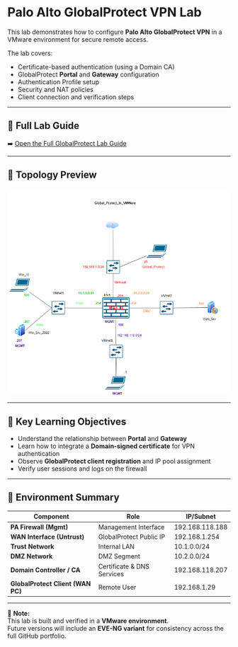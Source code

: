 # Palo Alto GlobalProtect VPN Lab

This lab demonstrates how to configure **Palo Alto GlobalProtect VPN** in a VMware environment for secure remote access.

The lab covers:
- Certificate-based authentication (using a Domain CA)
- GlobalProtect **Portal** and **Gateway** configuration
- Authentication Profile setup
- Security and NAT policies
- Client connection and verification steps

---

## 📘 Full Lab Guide
➡️ [Open the Full GlobalProtect Lab Guide](palo-alto-globalprotect-lab.md)

---

## 🧩 Topology Preview
![GlobalProtect VMware Topology](screenshots/globalprotect-vmware-topology.png)

---

## 🧠 Key Learning Objectives
- Understand the relationship between **Portal** and **Gateway**
- Learn how to integrate a **Domain-signed certificate** for VPN authentication
- Observe **GlobalProtect client registration** and IP pool assignment
- Verify user sessions and logs on the firewall

---

## 🧰 Environment Summary
| Component | Role | IP/Subnet |
|------------|------|-----------|
| **PA Firewall (Mgmt)** | Management Interface | 192.168.118.188 |
| **WAN Interface (Untrust)** | GlobalProtect Public IP | 192.168.1.254 |
| **Trust Network** | Internal LAN | 10.1.0.0/24 |
| **DMZ Network** | DMZ Segment | 10.2.0.0/24 |
| **Domain Controller / CA** | Certificate & DNS Services | 192.168.118.207 |
| **GlobalProtect Client (WAN PC)** | Remote User | 192.168.1.29 |

---

🧾 **Note:**  
This lab is built and verified in a **VMware environment**.  
Future versions will include an **EVE-NG variant** for consistency across the full GitHub portfolio.

